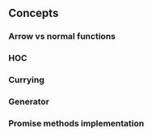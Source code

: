 ## Concepts

### Arrow vs normal functions
### HOC
### Currying
### Generator
### Promise methods implementation
